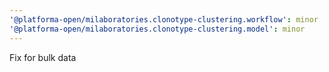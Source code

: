 ```yaml
---
'@platforma-open/milaboratories.clonotype-clustering.workflow': minor
'@platforma-open/milaboratories.clonotype-clustering.model': minor
---
```


Fix for bulk data
